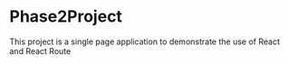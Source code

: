 # Phase2Project
This project is a single page application to demonstrate the use of React and React Route
